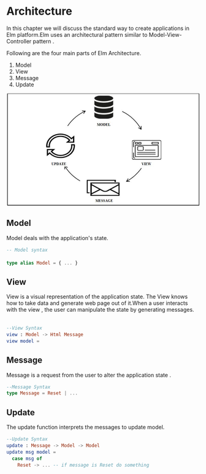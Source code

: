 # Architecture

<!-- https://learning.oreilly.com/library/view/web-applications-with/9781484226100/html/434702_1_En_5_Chapter.xhtml -->

In this chapter we will discuss the standard way to create applications in Elm platform.Elm uses an architectural pattern similar to Model-View-Controller pattern .

Following are the four main parts of Elm Architecture.

1. Model
2. View
3. Message
4. Update

<!-- Add a new image make circle shaped and arrows in different style -->
!["Architecture"](https://github.com/kannans89/ElmRepo/blob/master/images/11_architecture1.JPG?raw=true)

## Model

Model deals with the application's state.

```elm
-- Model syntax

type alias Model = { ... }

```

## View

View is a visual representation of the application state. The View knows how to take data and generate web page out of it.When a user interacts with the view , the user can manipulate the state by generating messages.

 ```elm

 --View Syntax
view : Model -> Html Message
view model =

 ```

## Message

Message is a request from the user to alter the application state . 

```elm
--Message Syntax
type Message = Reset | ...
```

## Update

The update function interprets  the messages to update model.

```elm
--Update Syntax
update : Message -> Model -> Model
update msg model =
  case msg of
    Reset -> ... -- if message is Reset do something
```
